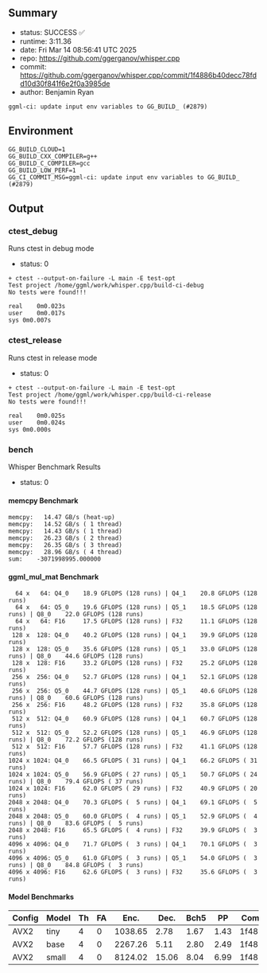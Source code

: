 ## Summary

- status:  SUCCESS ✅
- runtime: 3:11.36
- date:    Fri Mar 14 08:56:41 UTC 2025
- repo:    https://github.com/ggerganov/whisper.cpp
- commit:  https://github.com/ggerganov/whisper.cpp/commit/1f4886b40decc78fdd10d30f841f6e2f0a3985de
- author:  Benjamin Ryan
```
ggml-ci: update input env variables to GG_BUILD_ (#2879)
```

## Environment

```
GG_BUILD_CLOUD=1
GG_BUILD_CXX_COMPILER=g++
GG_BUILD_C_COMPILER=gcc
GG_BUILD_LOW_PERF=1
GG_CI_COMMIT_MSG=ggml-ci: update input env variables to GG_BUILD_ (#2879)
```

## Output

### ctest_debug

Runs ctest in debug mode
- status: 0
```
+ ctest --output-on-failure -L main -E test-opt
Test project /home/ggml/work/whisper.cpp/build-ci-debug
No tests were found!!!

real	0m0.023s
user	0m0.017s
sys	0m0.007s
```
### ctest_release

Runs ctest in release mode
- status: 0
```
+ ctest --output-on-failure -L main -E test-opt
Test project /home/ggml/work/whisper.cpp/build-ci-release
No tests were found!!!

real	0m0.025s
user	0m0.024s
sys	0m0.000s
```
### bench

Whisper Benchmark Results
- status: 0
#### memcpy Benchmark

```
memcpy:   14.47 GB/s (heat-up)
memcpy:   14.52 GB/s ( 1 thread)
memcpy:   14.43 GB/s ( 1 thread)
memcpy:   26.23 GB/s ( 2 thread)
memcpy:   26.35 GB/s ( 3 thread)
memcpy:   28.96 GB/s ( 4 thread)
sum:    -3071998995.000000
```

#### ggml_mul_mat Benchmark

```
  64 x   64: Q4_0    18.9 GFLOPS (128 runs) | Q4_1    20.8 GFLOPS (128 runs)
  64 x   64: Q5_0    19.6 GFLOPS (128 runs) | Q5_1    18.5 GFLOPS (128 runs) | Q8_0    22.0 GFLOPS (128 runs)
  64 x   64: F16     17.5 GFLOPS (128 runs) | F32     11.1 GFLOPS (128 runs)
 128 x  128: Q4_0    40.2 GFLOPS (128 runs) | Q4_1    39.9 GFLOPS (128 runs)
 128 x  128: Q5_0    35.6 GFLOPS (128 runs) | Q5_1    33.0 GFLOPS (128 runs) | Q8_0    44.6 GFLOPS (128 runs)
 128 x  128: F16     33.2 GFLOPS (128 runs) | F32     25.2 GFLOPS (128 runs)
 256 x  256: Q4_0    52.7 GFLOPS (128 runs) | Q4_1    52.1 GFLOPS (128 runs)
 256 x  256: Q5_0    44.7 GFLOPS (128 runs) | Q5_1    40.6 GFLOPS (128 runs) | Q8_0    60.6 GFLOPS (128 runs)
 256 x  256: F16     48.2 GFLOPS (128 runs) | F32     35.8 GFLOPS (128 runs)
 512 x  512: Q4_0    60.9 GFLOPS (128 runs) | Q4_1    60.7 GFLOPS (128 runs)
 512 x  512: Q5_0    52.2 GFLOPS (128 runs) | Q5_1    46.9 GFLOPS (128 runs) | Q8_0    72.2 GFLOPS (128 runs)
 512 x  512: F16     57.7 GFLOPS (128 runs) | F32     41.1 GFLOPS (128 runs)
1024 x 1024: Q4_0    66.5 GFLOPS ( 31 runs) | Q4_1    66.2 GFLOPS ( 31 runs)
1024 x 1024: Q5_0    56.9 GFLOPS ( 27 runs) | Q5_1    50.7 GFLOPS ( 24 runs) | Q8_0    79.4 GFLOPS ( 37 runs)
1024 x 1024: F16     62.0 GFLOPS ( 29 runs) | F32     40.9 GFLOPS ( 20 runs)
2048 x 2048: Q4_0    70.3 GFLOPS (  5 runs) | Q4_1    69.1 GFLOPS (  5 runs)
2048 x 2048: Q5_0    60.0 GFLOPS (  4 runs) | Q5_1    52.9 GFLOPS (  4 runs) | Q8_0    83.6 GFLOPS (  5 runs)
2048 x 2048: F16     65.5 GFLOPS (  4 runs) | F32     39.9 GFLOPS (  3 runs)
4096 x 4096: Q4_0    71.7 GFLOPS (  3 runs) | Q4_1    70.1 GFLOPS (  3 runs)
4096 x 4096: Q5_0    61.0 GFLOPS (  3 runs) | Q5_1    54.0 GFLOPS (  3 runs) | Q8_0    84.8 GFLOPS (  3 runs)
4096 x 4096: F16     62.6 GFLOPS (  3 runs) | F32     35.6 GFLOPS (  3 runs)
```

#### Model Benchmarks

|           Config |         Model |  Th |  FA |    Enc. |    Dec. |    Bch5 |      PP |  Commit |
|              --- |           --- | --- | --- |     --- |     --- |     --- |     --- |     --- |
|             AVX2 |          tiny |   4 |   0 | 1038.65 |    2.78 |    1.67 |    1.43 | 1f4886b |
|             AVX2 |          base |   4 |   0 | 2267.26 |    5.11 |    2.80 |    2.49 | 1f4886b |
|             AVX2 |         small |   4 |   0 | 8124.02 |   15.06 |    8.04 |    6.99 | 1f4886b |

